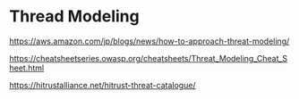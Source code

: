 # Thread Modeling

https://aws.amazon.com/jp/blogs/news/how-to-approach-threat-modeling/

https://cheatsheetseries.owasp.org/cheatsheets/Threat_Modeling_Cheat_Sheet.html

https://hitrustalliance.net/hitrust-threat-catalogue/
